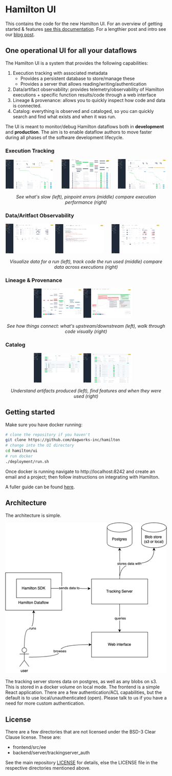 # Hamilton UI

This contains the code for the new Hamilton UI. For an overview of getting started & features
[see this documentation](https://hamilton.dagworks.io/en/latest/concepts/ui). For a lengthier post and intro see our [blog post](https://blog.dagworks.io/p/hamilton-ui-streamlining-metadata).

## One operational UI for all your dataflows

The Hamilton UI is a system that provides the following capabilities:

1. Execution tracking with associated metadata
   * Provides a persistent database to store/manage these
   * Provides a server that allows reading/writing/authentication
2. Data/artifact observability: provides telemetry/observability of Hamilton executions + specific function results/code through a web interface
3. Lineage & provenance: allows you to quickly inspect how code and data is connected.
4. Catalog: everything is observed and cataloged, so you can quickly search and find what exists and when it was run.

The UI is meant to monitor/debug Hamilton dataflows both in **development** and **production**. The aim is to enable
dataflow authors to move faster during all phases of the software development lifecycle.

### Execution Tracking

<p align="center">
  <img src="./screenshots/execution_waterfall_view.png" alt="Description1" width="30%" style="margin-right: 20px;"/>
  <img src="./screenshots/execution_graph_error.png" alt="Description2" width="30%" style="margin-right: 20px;"/>
  <img src="./screenshots/execution_comparison_waterfall.png" alt="Description3" width="30%"/>
</p>
<p align="center">
  <em>See what's slow (left), pinpoint errors (middle) compare execution performance (right)</em>
</p>

### Data/Aritfact Observability

<p align="center">
  <img src="./screenshots/execution_data_view.png" alt="Description3" width="30%"/>
  <img src="./screenshots/execution_code_view.png" alt="Description2" width="30%" style="margin-right: 20px;"/>
  <img src="./screenshots/execution_data_comparison.png" alt="Description1" width="30%" style="margin-right: 20px;"/>
</p>
<p align="center">
  <em>Visualize data for a run (left), track code the run used (middle) compare data across executions (right)</em>
</p>

### Lineage & Provenance

<p align="center">
  <img src="./screenshots/lineage_view.png" alt="Description3" width="30%"/>
  <img src="./screenshots/lineage_code_view_grouped_by_module.png" alt="Description2" width="30%" style="margin-right: 20px;"/>
</p>
<p align="center">
  <em>See how things connect: what's upstream/downstream (left), walk through code visually (right) </em>
</p>

### Catalog

<p align="center">
  <img src="./screenshots/catalog_artifact.png" alt="Description3" width="30%"/>
  <img src="./screenshots/catalog_transform.png" alt="Description2" width="30%" style="margin-right: 20px;"/>
</p>
<p align="center">
  <em>Understand artifacts produced (left), find features and when they were used (right) </em>
</p>

## Getting started

Make sure you have docker running:
```bash
# clone the repository if you haven't
git clone https://github.com/dagworks-inc/hamilton
# change into the UI directory
cd hamilton/ui
# run docker
./deployment/run.sh
```
Once docker is running navigate to http://localhost:8242 and create an email and a project; then follow
instructions on integrating with Hamilton.

A fuller guide can be found [here](https://hamilton.dagworks.io/en/latest/concepts/ui).

## Architecture

The architecture is simple.

![architecture-diagram](./hamilton-ui-architecture.png)

The tracking server stores data on postgres, as well as any blobs on s3. This is stored in a docker volume
on local mode. The frontend is a simple React application. There are a few authentication/ACL capabilities,
but the default is to use local/unauthenticated (open). Please talk to us if you have a need for more custom authentication.


## License

There are a few directories that are not licensed under the BSD-3 Clear Clause license. These are:
* frontend/src/ee
* backend/server/trackingserver_auth

See the main repository [LICENSE](../LICENSE) for details, else the LICENSE file in the respective directories
mentioned above.

